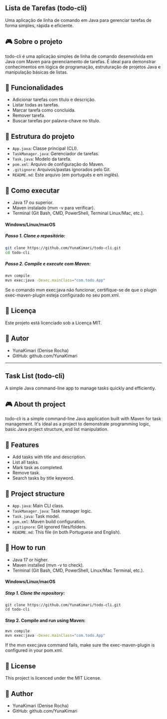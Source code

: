 ## Lista de Tarefas (todo-cli)
Uma aplicação de linha de comando em Java para gerenciar tarefas de forma simples, rápida e eficiente.

## 🎮 Sobre o projeto
todo-cli é uma aplicação simples de linha de comando desenvolvida em Java com Maven para gerenciamento de tarefas. É ideal para demonstrar conhecimentos em lógica de programação, estruturação de projetos Java e manipulação
básicas de listas.

## 🔧 Funcionalidades
- Adicionar tarefas com título e descrição.
- Listar todas as tarefas.
- Marcar tarefa como concluída.
- Remover tarefa.
- Buscar tarefas por palavra-chave no título.

## 📁 Estrutura do projeto
- `App.java`: Classe principal (CLI).
- `TaskManager.java`: Gerenciador de tarefas.
- `Task.java`: Modelo da tarefa.
- `pom.xml`: Arquivo de configuração do Maven.
- `.gitignore`: Arquivos/pastas ignorados pelo Git.
- `README.md`: Este arquivo (em português e em inglês).

## 🚀 Como executar
- Java 17 ou superior.
- Maven instalado (mvn -v para verificar).
- Terminal (Git Bash, CMD, PowerShell, Terminal Linux/Mac, etc.).

#### Windows/Linux/macOS 
##### Passo 1. Clone o repositório:
```bash
git clone https://github.com/YunaKimari/todo-cli.git
cd todo-cli
```

##### Passo 2. Compile e execute com Maven:
```bash
mvn compile
mvn exec:java -Dexec.mainClass="com.todo.App"
```

Se o comando mvn exec:java não funcionar, certifique-se de que o plugin exec-maven-plugin esteja configurado no seu pom.xml.

## 📄 Licença
Este projeto está licenciado sob a Licença MIT.

## 👤 Autor
- YunaKimari (Denise Rocha)
- GitHub: github.com/YunaKimari

---

## Task List (todo-cli)
A simple Java command-line app to manage tasks quickly and efficiently.

## 🎮 About th project
todo-cli is a simple command-line Java application built with Maven for task management. It's ideal as a project to demonstrate programming logic, basic Java project structure, and list manipulation.

## 🔧 Features
- Add tasks with title and description.
- List all tasks.
- Mark task as completed.
- Remove task.
- Search tasks by title keyword.

## 📁 Project structure
- `App.java`: Main CLI class.
- `TaskManager.java`: Task manager logic.
- `Task.java`: Task model.
- `pom.xml`: Maven build configuration.
- `.gitignore`: Git ignored files/folders.
- `README.md`: This file (in both Portuguese and English).

## 🚀 How to run
- Java 17 or higher.
- Maven installed (mvn -v to check).
- Terminal (Git Bash, CMD, PowerShell, Linux/Mac Terminal, etc.).

#### Windows/Linux/macOS
##### Step 1. Clone the repository:
```bach
git clone https://github.com/YunaKimari/todo-cli.git
cd todo-cli
```

#### Step 2. Compile and run using Maven:
```bash
mvn compile
mvn exec:java -Dexec.mainClass="com.todo.App"
```

If the mvn exec:java command fails, make sure the exec-maven-plugin is configured in your pom.xml.

## 📄 License
This project is licenced under the MIT License.

## 👤 Author
- YunaKimari (Denise Rocha)
- GitHub: github.com/YunaKimari
